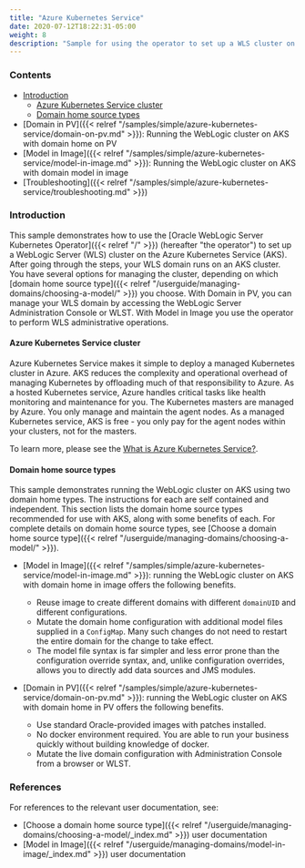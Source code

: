 ```yaml
---
title: "Azure Kubernetes Service"
date: 2020-07-12T18:22:31-05:00
weight: 8
description: "Sample for using the operator to set up a WLS cluster on the Azure Kubernetes Service."
---
```



### Contents

   - [Introduction](#introduction)
     - [Azure Kubernetes Service cluster](#azure-kubernetes-service-cluster)
     - [Domain home source types](#domain-home-source-types)
   - [Domain in PV]({{< relref "/samples/simple/azure-kubernetes-service/domain-on-pv.md" >}}): Running the WebLogic cluster on AKS with domain home on PV
   - [Model in Image]({{< relref "/samples/simple/azure-kubernetes-service/model-in-image.md" >}}): Running the WebLogic cluster on AKS with domain model in image
   - [Troubleshooting]({{< relref "/samples/simple/azure-kubernetes-service/troubleshooting.md" >}})


### Introduction

This sample demonstrates how to use the [Oracle WebLogic Server Kubernetes Operator]({{< relref "/" >}}) (hereafter "the operator") to set up a WebLogic Server (WLS) cluster on the Azure Kubernetes Service (AKS). After going through the steps, your WLS domain runs on an AKS cluster.  You have several options for managing the cluster, depending on which [domain home source type]({{< relref "/userguide/managing-domains/choosing-a-model/" >}}) you choose.  With Domain in PV, you can manage your WLS domain by accessing the WebLogic Server Administration Console or WLST.  With Model in Image you use the operator to perform WLS administrative operations.

#### Azure Kubernetes Service cluster

Azure Kubernetes Service makes it simple to deploy a managed Kubernetes cluster in Azure. AKS reduces the complexity and operational overhead of managing Kubernetes by offloading much of that responsibility to Azure. As a hosted Kubernetes service, Azure handles critical tasks like health monitoring and maintenance for you. The Kubernetes masters are managed by Azure. You only manage and maintain the agent nodes. As a managed Kubernetes service, AKS is free - you only pay for the agent nodes within your clusters, not for the masters.

To learn more, please see the [What is Azure Kubernetes Service?](https://docs.microsoft.com/en-us/azure/aks/intro-kubernetes).

#### Domain home source types

This sample demonstrates running the WebLogic cluster on AKS using two domain home types. The instructions for each are self contained and independent. This section lists the domain home source types recommended for use with AKS, along with some benefits of each. For complete details on domain home source types, see [Choose a domain home source type]({{< relref "/userguide/managing-domains/choosing-a-model/" >}}).

- [Model in Image]({{< relref "/samples/simple/azure-kubernetes-service/model-in-image.md" >}}): running the WebLogic cluster on AKS with domain home in image offers the following benefits.

   - Reuse image to create different domains with different `domainUID` and different configurations.
   - Mutate the domain home configuration with additional model files supplied in a `ConfigMap`.  Many such changes do not need to restart the entire domain for the change to take effect.
   - The model file syntax is far simpler and less error prone than the configuration override syntax, and, unlike configuration overrides, allows you to directly add data sources and JMS modules.

- [Domain in PV]({{< relref "/samples/simple/azure-kubernetes-service/domain-on-pv.md" >}}): running the WebLogic cluster on AKS with domain home in PV offers the following benefits.

   - Use standard Oracle-provided images with patches installed.
   - No docker environment required. You are able to run your business quickly without building knowledge of docker.
   - Mutate the live domain configuration with Administration Console from a browser or WLST.

### References

For references to the relevant user documentation, see:
 - [Choose a domain home source type]({{< relref "/userguide/managing-domains/choosing-a-model/_index.md" >}}) user documentation
 - [Model in Image]({{< relref "/userguide/managing-domains/model-in-image/_index.md" >}}) user documentation
